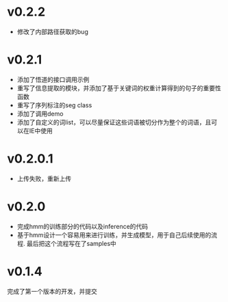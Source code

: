 # v0.2.2

- 修改了内部路径获取的bug

# v0.2.1

- 添加了悟道的接口调用示例
- 重写了信息提取的模块，并添加了基于关键词的权重计算得到的句子的重要性函数
- 重写了序列标注的seg class
- 添加了调用demo
- 添加了自定义的词list，可以尽量保证这些词语被切分作为整个的词语，且可以在IE中使用

# v0.2.0.1

- 上传失败，重新上传

# v0.2.0

- 完成hmm的训练部分的代码以及inference的代码
- 基于hmm设计一个容易用来进行训练，并生成模型，用于自己后续使用的流程. 最后把这个流程写在了samples中

# v0.1.4
完成了第一个版本的开发，并提交
